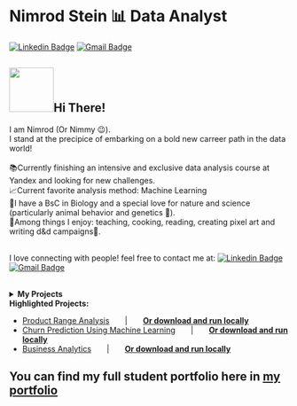 <h1>Nimrod Stein 📊 Data Analyst</h1>

[![Linkedin Badge](https://img.shields.io/badge/-Nimrod%20Stein-0077b5?logo=linkedin&logoColor=white&style=flat&link=https://www.linkedin.com/in/nimrod-stein/)](https://www.linkedin.com/in/nimrod-stein/)
[![Gmail Badge](https://img.shields.io/badge/-nimstein@gmail.com-c14438?style=flat-square&logo=Gmail&logoColor=white&link=mailto:nimstein@gmail.com)](mailto:nimstein@gmail.com)

 <h2><img src="https://c.tenor.com/74l5y1hUdtwAAAAi/pokemon.gif" width="80px">Hi There!</h2>
I am Nimrod (Or Nimmy 😉).<br>
I stand at the precipice of embarking on a bold new carreer path in the data world!<br><br>
📚Currently finishing an intensive and exclusive data analysis course at Yandex and looking for new challenges.<br>
📈Current favorite analysis method: Machine Learning<br>
🔬I have a BsC in Biology and a special love for nature and science (particularly animal behavior and genetics 🧬).<br>
🙂Among things I enjoy: teaching, cooking, reading, creating pixel art and writing d&d campaigns🎲.<br><br>

I love connecting with people! feel free to contact me at: 
[![Linkedin Badge](https://img.shields.io/badge/-Nimrod%20Stein-0077b5?logo=linkedin&logoColor=white&style=flat&link=https://www.linkedin.com/in/nimrod-stein/)](https://www.linkedin.com/in/nimrod-stein/)
[![Gmail Badge](https://img.shields.io/badge/-nimstein@gmail.com-c14438?style=flat-square&logo=Gmail&logoColor=white&link=mailto:nimstein@gmail.com)](mailto:nimstein@gmail.com)
<br><br>
<details>
  <summary><b>My Projects</b></summary>
 <ul>
 <li><a href="https://nbviewer.org/github/Nimstein/portfolio/blob/main/project_notebooks/1-e_commerce_product_range_analysis/1-e_commerce_product_range_analysis.ipynb">
  Product Range Analysis
  </a></li>
 <li><a href="https://nbviewer.org/github/Nimstein/portfolio/blob/main/project_notebooks/2-gym_churn_analysis_machine_learning/2-gym_churn_analysis_machine_learning.ipynb">
  Gym Customer Churn Prediction - Machine Learning
  </a></li>
 <li><a href="https://nbviewer.org/github/Nimstein/portfolio/blob/main/project_notebooks/3-business_analytics/3-business_analytics.ipynb">
  Business Analytics
  </a></li>
 <li><a href="https://nbviewer.org/github/Nimstein/portfolio/blob/main/project_notebooks/4-aab-test-analysis/4-aab-test-analysis.ipynb">
  Analyzing A/A/B Test Results
  </a></li>
  <li>More to come soon!</li>
 </ul>
</details>
<!-- add this later
<details>
  <summary><b>My Art</b></summary>
  
</details>
!-->
<b>Highlighted Projects:</b><br>
<ul>
  <li><a href="https://nbviewer.org/github/Nimstein/portfolio/blob/main/project_notebooks/1-e_commerce_product_range_analysis/1-e_commerce_product_range_analysis.ipynb">Product Range Analysis</a>&emsp;&emsp;|&emsp;&emsp;<a href="/project_notebooks/1-e_commerce_product_range_analysis/1-e_commerce_product_range_analysis.zip?raw=True"><b>Or download and run locally</b></a></li>
  <li><a href="https://nbviewer.org/github/Nimstein/portfolio/blob/main/project_notebooks/2-gym_churn_analysis_machine_learning/2-gym_churn_analysis_machine_learning.ipynb">Churn Prediction Using Machine Learning</a>&emsp;&emsp;|&emsp;&emsp;<a href="/project_notebooks/2-gym_churn_analysis_machine_learning/2-gym_churn_analysis_machine_learning.zip?raw=True"><b>Or download and run locally</b></a></li>
  <li><a href="https://nbviewer.org/github/Nimstein/portfolio/blob/main/project_notebooks/3-business_analytics/3-business_analytics.ipynb">Business Analytics</a>&emsp;&emsp;|&emsp;&emsp;<a href="/project_notebooks/3-business_analytics/3-business_analytics.zip?raw=True"><b>Or download and run locally</b></a></li>
</ul>
<h2>You can find my full student portfolio here in <a href="https://www.github.com/Nimstein/Portfolio">my portfolio</a></h2>

<!--
**Nimstein/Nimstein** is a ✨ _special_ ✨ repository because its `README.md` (this file) appears on your GitHub profile.

Here are some ideas to get you started:

- 🔭 I’m currently working on ...
- 🌱 I’m currently learning ...
- 👯 I’m looking to collaborate on ...
- 🤔 I’m looking for help with ...
- 💬 Ask me about ...
- 📫 How to reach me: ...
- 😄 Pronouns: ...
- ⚡ Fun fact: ...
-->

